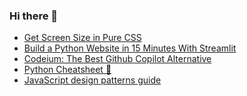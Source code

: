 ### Hi there 👋

<!-- daily.dev BOOKMARKS:START -->
- [Get Screen Size in Pure CSS](https://app.daily.dev/posts/VSd3G1WbD?utm_source=rss&utm_medium=bookmarks&utm_campaign=PnGboN99PhXCxFrWGGg2C)
- [Build a Python Website in 15 Minutes With Streamlit](https://app.daily.dev/posts/NGUWSry9B?utm_source=rss&utm_medium=bookmarks&utm_campaign=PnGboN99PhXCxFrWGGg2C)
- [Codeium: The Best Github Copilot Alternative](https://app.daily.dev/posts/XEy5UyPsv?utm_source=rss&utm_medium=bookmarks&utm_campaign=PnGboN99PhXCxFrWGGg2C)
- [Python Cheatsheet 🐍](https://app.daily.dev/posts/OGKHljvLO?utm_source=rss&utm_medium=bookmarks&utm_campaign=PnGboN99PhXCxFrWGGg2C)
- [JavaScript design patterns guide](https://app.daily.dev/posts/vdeLaySdV?utm_source=rss&utm_medium=bookmarks&utm_campaign=PnGboN99PhXCxFrWGGg2C)
<!-- daily.dev BOOKMARKS:END -->

<!--
**dinesh4monto/dinesh4monto** is a ✨ _special_ ✨ repository because its `README.md` (this file) appears on your GitHub profile.

Here are some ideas to get you started:

- 🔭 I’m currently working on ...
- 🌱 I’m currently learning ...
- 👯 I’m looking to collaborate on ...
- 🤔 I’m looking for help with ...
- 💬 Ask me about ...
- 📫 How to reach me: ...
- 😄 Pronouns: ...
- ⚡ Fun fact: ...
-->

